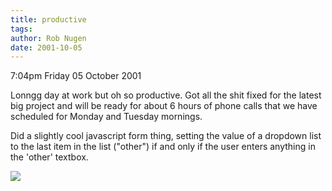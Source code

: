 ```yaml
---
title: productive
tags: 
author: Rob Nugen
date: 2001-10-05
---
```


<p class=date>7:04pm Friday 05 October 2001</p>

<p>Lonngg day at work but oh so productive. Got all
the shit fixed for the latest big project and will be
ready for about 6 hours of phone calls that we have
scheduled for Monday and Tuesday mornings.</p>

<p>Did a slightly cool javascript form thing, setting
the value of a dropdown list to the last item in the
list ("other") if and only if the user enters anything
in the 'other' textbox.</p>

<p><img src="/images/rob/wL-ROB.gif"/></p>
